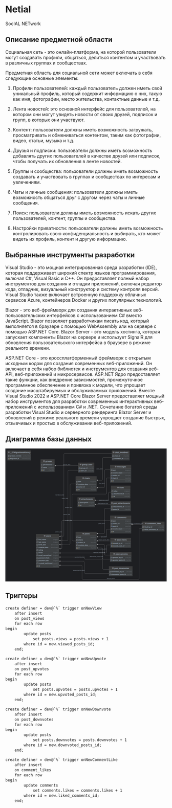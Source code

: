 # Netial
SocIAL NETwork
## Описание предметной области
Социальная сеть - это онлайн-платформа, на которой пользователи могут создавать профили, общаться, делиться контентом и участвовать в различных группах и сообществах.

Предметная область для социальной сети может включать в себя следующие основные элементы:

1. Профили пользователей: каждый пользователь должен иметь свой уникальный профиль, который содержит информацию о них, такую как имя, фотографии, место жительства, контактные данные и т.д.

2. Лента новостей: это основной интерфейс для пользователей, на котором они могут увидеть новости от своих друзей, подписок и групп, в которых они участвуют.

3. Контент: пользователи должны иметь возможность загружать, просматривать и обмениваться контентом, таким как фотографии, видео, статьи, музыка и т.д.

4. Друзья и подписки: пользователи должны иметь возможность добавлять других пользователей в качестве друзей или подписок, чтобы получать их обновления в ленте новостей.

5. Группы и сообщества: пользователи должны иметь возможность создавать и участвовать в группах и сообществах по интересам и увлечениям.

6. Чаты и личные сообщения: пользователи должны иметь возможность общаться друг с другом через чаты и личные сообщения.

7. Поиск: пользователи должны иметь возможность искать других пользователей, контент, группы и сообщества.

8. Настройки приватности: пользователи должны иметь возможность контролировать свою конфиденциальность и выбирать, кто может видеть их профиль, контент и другую информацию.

## Выбранные инструменты разработки

Visual Studio - это мощная интегрированная среда разработки (IDE), которая поддерживает широкий спектр языков программирования, включая C#, Visual Basic и C++. Он предоставляет полный набор инструментов для создания и отладки приложений, включая редактор кода, отладчик, визуальный конструктор и систему контроля версий. Visual Studio также включает встроенную поддержку облачных сервисов Azure, контейнеров Docker и других популярных технологий.

Blazor - это веб-фреймворк для создания интерактивных веб-пользовательских интерфейсов с использованием C# вместо JavaScript. Blazor позволяет разработчикам писать код, который выполняется в браузере с помощью WebAssembly или на сервере с помощью ASP.NET Core. Blazor Server - это модель хостинга, которая запускает компоненты Blazor на сервере и использует SignalR для обновления пользовательского интерфейса в браузере в режиме реального времени.

ASP.NET Core - это кроссплатформенный фреймворк с открытым исходным кодом для создания современных веб-приложений. Он включает в себя набор библиотек и инструментов для создания веб-API, веб-приложений и микросервисов. ASP.NET Ядро предоставляет такие функции, как внедрение зависимостей, промежуточное программное обеспечение и привязка к модели, что упрощает создание масштабируемых и обслуживаемых приложений.
Вместе Visual Studio 2022 и ASP.NET Core Blazor Server предоставляет мощный набор инструментов для разработки современных интерактивных веб-приложений с использованием C# и .NET. Сочетание богатой среды разработки Visual Studio и серверного рендеринга Blazor Server и обновлений в режиме реального времени упрощает создание быстрых, отзывчивых и простых в обслуживании веб-приложений.

## Диаграмма базы данных
![БД](./Netial/netialdb.png)

## Триггеры
```mysql
create definer = dev@`%` trigger onNewView
    after insert
    on post_views
    for each row
begin
        update posts
            set posts.views = posts.views + 1
        where id = new.viewed_posts_id;
    end;
```
```mysql
create definer = dev@`%` trigger onNewUpvote
    after insert
    on post_upvotes
    for each row
begin
        update posts
            set posts.upvotes = posts.upvotes + 1
        where id = new.upvoted_posts_id;
    end;
```
```mysql
create definer = dev@`%` trigger onNewDownvote
    after insert
    on post_downvotes
    for each row
begin
        update posts
            set posts.downvotes = posts.downvotes + 1
        where id = new.downvoted_posts_id;
    end;
```
```mysql
create definer = dev@`%` trigger onNewCommentLike
    after insert
    on comment_likes
    for each row
begin
        update comments
            set comments.likes = comments.likes + 1
        where id = new.liked_comments_id;
    end;
```